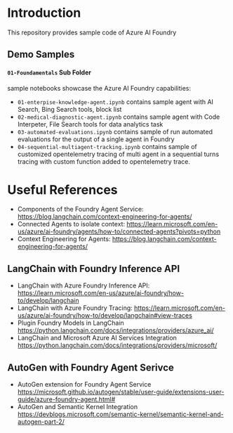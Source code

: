 # Introduction
This repository provides sample code of Azure AI Foundry

## Demo Samples
#### `01-Foundamentals` Sub Folder
sample notebooks showcase the Azure AI Foundry capabilities:

* `01-enterpise-knowledge-agent.ipynb` contains sample agent with AI Search, Bing Search tools, block list
* `02-medical-diagnostic-agent.ipynb` contains sample agent with Code Interpeter, File Search tools for data analytics task
* `03-automated-evaluations.ipynb` contains sample of run automated evaluations for the output of a single agent in Foundry
* `04-sequential-multiagent-tracking.ipynb` contains sample of customized opentelemetry tracing of multi agent in a sequential turns tracing with custom function added to opentelemetry trace.



# Useful References
* Components of the Foundry Agent Service: https://blog.langchain.com/context-engineering-for-agents/
* Connected Agents to isolate context: https://learn.microsoft.com/en-us/azure/ai-foundry/agents/how-to/connected-agents?pivots=python
* Context Engineering for Agents: https://blog.langchain.com/context-engineering-for-agents/

## LangChain with Foundry Inference API
* LangChain with Azure Foundry Inference API: https://learn.microsoft.com/en-us/azure/ai-foundry/how-to/develop/langchain
* LangChain with Azure Foundry Tracing: https://learn.microsoft.com/en-us/azure/ai-foundry/how-to/develop/langchain#view-traces
* Plugin Foundry Models in LangChain https://python.langchain.com/docs/integrations/providers/azure_ai/
* LangChain and Microsoft Azure AI Services Integration https://python.langchain.com/docs/integrations/providers/microsoft/

## AutoGen with Foundry Agent Serivce
* AutoGen extension for Foundry Agent Service https://microsoft.github.io/autogen/stable/user-guide/extensions-user-guide/azure-foundry-agent.html#
* AutoGen and Semantic Kernel Integration https://devblogs.microsoft.com/semantic-kernel/semantic-kernel-and-autogen-part-2/